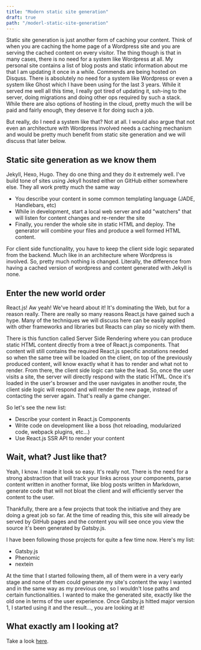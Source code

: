 ```yaml
---
title: "Modern static site generation"
draft: true
path: "/moderl-static-site-generation"
---
```


Static site generation is just another form of caching your content. Think of when you are caching the home page of a Wordpress site and you are serving the cached content on every visitor. The thing though is that in many cases, there is no need for a system like Wordpress at all. My personal site contains a list of blog posts and static information  about me that I am updating it once in a while. Commends are being hosted on Disquss. There is absolutely no need for a system like Wordpress or even a system like Ghost which I have  been using for the last 3 years. While it served me well all this time, I really got tired of updating it, ssh-ing to the server, doing migrations and doing other ops required by such a stack. While there are also options of hosting in the cloud, pretty much the will be paid and fairly enough, they deserve it for doing such a job.

But really, do I need a system like that? Not at all. I would also argue that not even an architecture with Wordpress involved needs a caching mechanism and would be pretty much benefit from static site generation and we will discuss that later below.

## Static site generation as we know them

Jekyll, Hexo, Hugo. They do one thing and they do it extremely well. I've build tone of sites using Jekyll hosted either on GitHub either somewhere else. They all work pretty much the same way

* You describe your content in some common templating language (JADE, Handlebars, etc)
* While in development, start a local web server and add "watchers" that will listen 
for content changes and re-render the site
* Finally, you render the whole site in static HTML and deploy. The generator will combine your 
files and produce a well formed HTML content.

For client side functionality, you have to keep the client side logic separated from the backend. Much like in an architecture where Wordpress is involved. So, pretty much nothing is changed. Literally, the difference from having a cached version of wordpress and content generated with Jekyll is none.

## Enter the new world order

React.js! Aw yeah! We've heard about it! It's dominating the Web, but for a reason really. There are really so many reasons React.js have gained such a hype. Many of the techniques we will discuss here can be easily applied with other frameworks and libraries but Reacts can play so nicely with them.

There is this function called Server Side Rendering where you can produce static HTML content directly from a tree of React.js components. That content will still contains the required React.js specific anotations needed so when the same tree will be loaded on the client, on top of the previously produced content, will know exactly what it has to render and what not to render. From there, the client side logic can take the lead. So, once the user visits a site, the server will directly respond with the static HTML. Once it's loaded in the user's browser and the user navigates in another route, 
the client side logic will respond and will render the new page, instead of contacting the server again. That's really a game changer.

So let's see the new list:

* Describe your content in React.js Components
* Write code on development like a boss (hot reloading, modularized code, webpack plugins, etc...)
* Use React.js SSR API to render your content

## Wait, what? Just like that?

Yeah, I know. I made it look so easy. It's really not. There is the need for a strong abstraction that will track your links across your components, parse content written in another format, like blog posts written in Markdown, generate code that will not bloat the client and will efficiently server the content to the user.

Thankfully, there are a few projects that took the initiative and they are doing a great job so far. At the time of reading this, this site will already be served by GitHub pages and the content you will see once you view the source it's been generated by Gatsby.js.

I have been following those projects for quite a few time now. Here's my list:

* Gatsby.js
* Phenomic
* nextein

At the time that I started following them, all of them were in a very early stage and none of them could generate my site's content the way I wanted and in the same way as my previous one, so I wouldn't lose paths and certain functionalities. I wanted to make the generated site, exactly like the old one in terms of the user experience. Once Gatsby.js hitted major version 1, I started using it and the result..., you are looking at it!

## What exactly am I looking at?

Take a look [here](https://github.com/kbariotis/kostasbariotis.com). 

